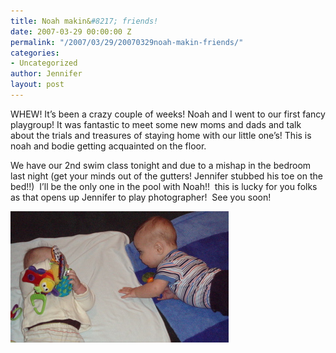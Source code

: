 ```yaml
---
title: Noah makin&#8217; friends!
date: 2007-03-29 00:00:00 Z
permalink: "/2007/03/29/20070329noah-makin-friends/"
categories:
- Uncategorized
author: Jennifer
layout: post
---
```


WHEW! It&#8217;s been a crazy couple of weeks! Noah and I went to our first fancy playgroup! It was fantastic to meet some new moms and dads and talk about the trials and treasures of staying home with our little one&#8217;s! This is noah and bodie getting acquainted on the floor.

We have our 2nd swim class tonight and due to a mishap in the bedroom last night (get your minds out of the gutters! Jennifer stubbed his toe on the bed!!)  I&#8217;ll be the only one in the pool with Noah!!  this is lucky for you folks as that opens up Jennifer to play photographer!  See you soon!

<img id="image150" alt="p3280004.jpg" src="/assets/images/Noah-makinand-8217-friends/1175169260000-missing.jpg" />
